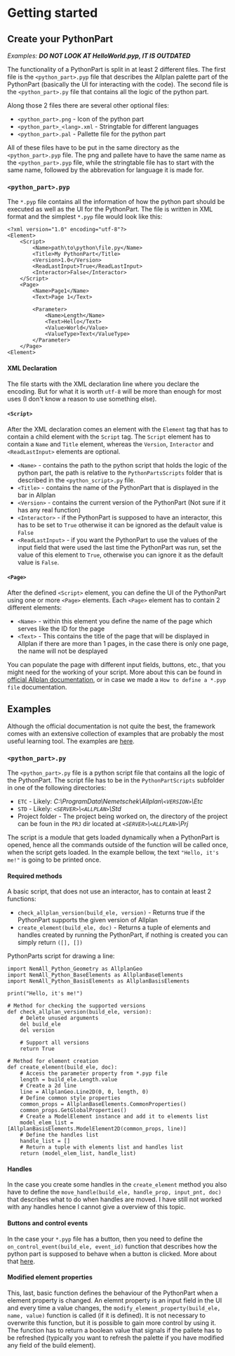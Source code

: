 # Getting started

## Create your PythonPart
*Examples: __DO NOT LOOK AT HelloWorld.pyp, IT IS OUTDATED__*

The functionality of a PythonPart is split in at least 2 different files. The first file is the `<python_part>.pyp` file that describes the Allplan palette part of the PythonPart (basically the UI for interacting with the code). The second file is the `<python_part>.py` file that contains all the logic of the python part. 

Along those 2 files there are several other optional files:
- `<python_part>.png` - Icon of the python part
- `<python_part>_<lang>.xml` - Stringtable for different languages
- `<python_part>.pal` - Pallette file for the python part

All of these files have to be put in the same directory as the `<python_part>.pyp` file. The png and pallete have to have the same name as the `<python_part>.pyp` file, while the stringtable file has to start with the same name, followed by the abbrevation for language it is made for.

### `<python_part>.pyp`

The `*.pyp` file contains all the information of how the python part should be executed as well as the UI for the PythonPart. The file is written in XML format and the simplest `*.pyp` file would look like this:

```
<?xml version="1.0" encoding="utf-8"?>
<Element>
    <Script>
        <Name>path\to\python\file.py</Name>
        <Title>My PythonPart</Title>
        <Version>1.0</Version>
        <ReadLastInput>True</ReadLastInput>
        <Interactor>False</Interactor>
    </Script>
    <Page>
        <Name>Page1</Name>
        <Text>Page 1</Text>

        <Parameter>
            <Name>Length</Name>
            <Text>Hello</Text>
            <Value>World</Value>
            <ValueType>Text</ValueType>
        </Parameter>
    </Page>
<Element>
```

#### XML Declaration
The file starts with the XML declaration line where you declare the encoding. But for what it is worth `utf-8` will be more than enough for most uses (I don't know a reason to use something else).

#### `<Script>`

After the XML declaration comes an element with the `Element` tag that has to contain a child element with the `Script` tag. The `Script` element has to contain a `Name` and `Title` element, whereas the `Version`,  `Interactor` and `<ReadLastInput>` elements are optional.

- `<Name>` - contains the path to the python script that holds the logic of the python part, the path is relative to the `PythonPartsScripts` folder that is described in the `<python_script>.py` file.
- `<Title>` - contains the name of the PythonPart that is displayed in the bar in Allplan
- `<Version>` - contains the current version of the PythonPart (Not sure if it has any real function)
- `<Interactor>` - if the PythonPart is supposed to have an interactor, this has to be set to `True` otherwise it can be ignored as the default value is `False`
- `<ReadLastInput>` - if you want the PythonPart to use the values of the input field that were used the last time the PythonPart was run, set the value of this element to `True`, otherwise you can ignore it as the default value is `False`. 

#### `<Page>`

After the defined `<Script>` element, you can define the UI of the PythonPart using one or more `<Page>` elements. Each `<Page>` element has to contain 2 different elements:

- `<Name>` - within this element you define the name of the page which serves like the ID for the page
- `<Text>` - This contains the title of the page that will be displayed in Allplan if there are more than 1 pages, in the case there is only one page, the name will not be desplayed

You can populate the page with different input fields, buttons, etc., that you might need for the working of your script. More about this can be found in [official Allplan documentation](https://pythonparts.allplan.com/2021-1/How_to_define_the_PythonPart_pyp_file.htm), or in case we made a `How to define a *.pyp file` documentation.

## Examples

Although the official documentation is not quite the best, the framework comes with an extensive collection of examples that are probably the most useful learning tool. The examples are [here](C:\ProgramData\Nemetschek\Allplan\2021\Etc\Examples\PythonParts).

### `<python_part>.py`

The `<python_part>.py` file is a python script file that contains all the logic of the PythonPart. The script file has to be in the `PythonPartScripts` subfolder in one of the following directories: 

- `ETC` - Likely: *C:\ProgramData\Nemetschek\Allplan\\`<VERSION>`\Etc*
- `STD` - Likely: *`<SERVER>`\\`<ALLPLAN>`\Std*
- Project folder - The project being worked on, the directory of the project can be foun in the `PRJ` dir located at *`<SERVER>`\\`<ALLPLAN>`\Prj*

The script is a module that gets loaded dynamically when a PythonPart is opened, hence all the commands outside of the function will be called once, when the script gets loaded. In the example bellow, the text `"Hello, it's me!"` is going to be printed once.

#### Required methods

A basic script, that does not use an interactor, has to contain at least 2 functions:

- `check_allplan_version(build_ele, version)` -  Returns true if the PythonPart supports the given version of Allplan
- `create_element(build_ele, doc)` - Returns a tuple of elements and handles created by running the PythonPart, if nothing is created you can simply return `([], [])`
  
PythonParts script for drawing a line:

```
import NemAll_Python_Geometry as AllplanGeo
import NemAll_Python_BaseElements as AllplanBaseElements
import NemAll_Python_BasisElements as AllplanBasisElements

print("Hello, it's me!")

# Method for checking the supported versions
def check_allplan_version(build_ele, version):
    # Delete unused arguments
    del build_ele
    del version
 
    # Support all versions
    return True
 
# Method for element creation
def create_element(build_ele, doc):
    # Access the parameter property from *.pyp file
    length = build_ele.Length.value
    # Create a 2d line
    line = AllplanGeo.Line2D(0, 0, length, 0)
    # Define common style properties
    common_props = AllplanBaseElements.CommonProperties()
    common_props.GetGlobalProperties()
    # Create a ModelElement instance and add it to elements list
    model_elem_list = [AllplanBasisElements.ModelElement2D(common_props, line)]
    # Define the handles list
    handle_list = []
    # Return a tuple with elements list and handles list
    return (model_elem_list, handle_list)
```

#### Handles

In the case you create some handles in the `create_element` method you also have to define the `move_handle(build_ele, handle_prop, input_pnt, doc)` that describes what to do when handles are moved. I have still not worked with any handles hence I cannot give a overview of this topic.

#### Buttons and control events

In the case your `*.pyp` file has a button, then you need to define the `on_control_event(build_ele, event_id)` function that describes how the python part is supposed to behave when a button is clicked. More about that [here](./ButtonsAndControlEvents.md).

#### Modified element properties

This, last, basic function defines the behaviour of the PythonPart when a element property is changed. An elemnt property is an input field in the UI and every time a value changes, the `modify_element_property(build_ele, name, value)` function is called (if it is defined). It is not necessary to overwrite this function, but it is possible to gain more control by using it. The function has to return a boolean value that signals if the pallete has to be refreshed (typically you want to refresh the palette if you have modified any field of the build element).